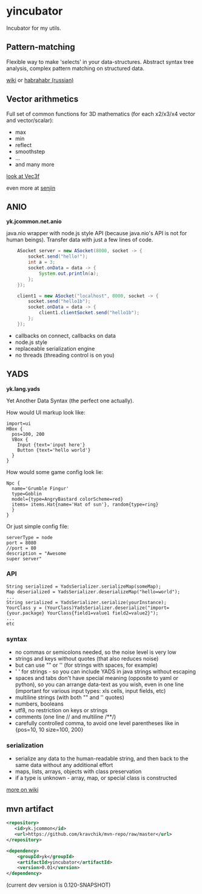 yincubator
=======
Incubator for my utils.

## Pattern-matching

Flexible way to make 'selects' in your data-structures. Abstract syntax tree analysis, complex pattern matching on structured data.

[wiki](https://github.com/kravchik/jcommon/wiki/pattern-matching)
or
[habrahabr (russian)](http://habrahabr.ru/post/270173/)

## Vector arithmetics

Full set of common functions for 3D mathematics (for each x2/x3/x4 vector and vector/scalar):
 
* max
* min
* reflect
* smoothstep
* ...
* and many more

[look at Vec3f](https://github.com/kravchik/jcommon/blob/master/src/main/java/yk/jcommon/fastgeom/Vec3f.java) 

even more at [senjin](https://github.com/kravchik/senjin/blob/master/src/main/java/yk/senjin/shaders/gshader/ShaderParent.java)


## ANIO
**yk.jcommon.net.anio**

java.nio wrapper with node.js style API (because java.nio's API is not for human beings). Transfer data with just a few lines of code.

```java
    ASocket server = new ASocket(8000, socket -> {
        socket.send("hello!");
        int a = 3;
        socket.onData = data -> {
            System.out.println(a);
        };
    });

    client1 = new ASocket("localhost", 8000, socket -> {
        socket.send("hello1b");
        socket.onData = data -> {
            client1.clientSocket.send("hello1b");
        };
    });

```
* callbacks on connect, callbacks on data
* node.js style
* replaceable serialization engine
* no threads (threading control is on you) 


## YADS
**yk.lang.yads**

Yet Another Data Syntax (the perfect one actually).

How would UI markup look like:

```
import=ui
HBox {
  pos=100, 200
  VBox {
    Input {text='input here'}
    Button {text='hello world'}
  }
}
```
How would some game config look lie:
```
Npc {
  name='Grumble Fingur'
  type=Goblin
  model={type=AngryBastard colorScheme=red}
  items= items.Hat{name='Hat of sun'}, random{type=ring}
  }
}
```
Or just simple config file:
```
serverType = node
port = 8080
//port = 80
description = "Awesome
super server"
```

### API
    String serialized = YadsSerializer.serializeMap(someMap);
    Map deserialized = YadsSerializer.deserializeMap("hello=world");
    ...
    String serialized = YadsSerializer.serialize(yourInstance);
    YourClass y = (YourClass)YadsSerializer.deserialize("import={your.package} YourClass{field1=value1 field2=value2}");
    ...
    etc


### syntax
* no commas or semicolons needed, so the noise level is very low
* strings and keys without quotes (that also reduces noise)
* but can use "" or '' (for strings with spaces, for example)
* ' ' for strings - so you can include YADS in java strings without escaping
* spaces and tabs don't have special meaning (opposite to yaml or python), so you can arrange data-text as you wish, even in one line (important for various input types: xls cells, input fields, etc)
* multiline strings (with both "" and '' quotes)
* numbers, booleans
* utf8, no restriction on keys or strings
* comments (one line // and multiline /**/)
* carefully controlled comma, to avoid one level parentheses like in {pos=10, 10 size=100, 200}

### serialization
* serialize any data to the human-readable string, and then back to the same data without any additional effort
* maps, lists, arrays, objects with class preservation
* if a type is unknown - array, map, or special class is constructed

[more on wiki](https://github.com/kravchik/jcommon/wiki/YADS-instead-of-.properties-syntax-example)

## mvn artifact
```xml
<repository>
   <id>yk.jcommon</id>
   <url>https://github.com/kravchik/mvn-repo/raw/master</url>
</repository>

<dependency>
    <groupId>yk</groupId>
    <artifactId>yincubator</artifactId>
    <version>0.01</version>
</dependency>
```
(current dev version is 0.120-SNAPSHOT)

